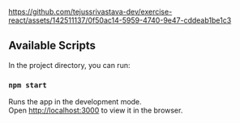 


https://github.com/tejussrivastava-dev/exercise-react/assets/142511137/0f50ac14-5959-4740-9e47-cddeab1be1c3


## Available Scripts

In the project directory, you can run:

### `npm start`

Runs the app in the development mode.\
Open [http://localhost:3000](http://localhost:3000) to view it in the browser.

